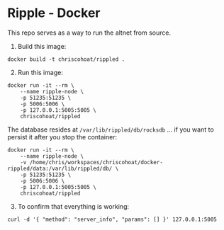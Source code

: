 # Ripple - Docker

This repo serves as a way to run the altnet from source.

1) Build this image:

```
docker build -t chriscohoat/rippled .
```

2) Run this image:

```
docker run -it --rm \
    --name ripple-node \
    -p 51235:51235 \
    -p 5006:5006 \
    -p 127.0.0.1:5005:5005 \
    chriscohoat/rippled
```

The database resides at `/var/lib/rippled/db/rocksdb` ... if you want to persist it after you stop the container:

```
docker run -it --rm \
    --name ripple-node \
    -v /home/chris/workspaces/chriscohoat/docker-rippled/data:/var/lib/rippled/db/ \
    -p 51235:51235 \
    -p 5006:5006 \
    -p 127.0.0.1:5005:5005 \
    chriscohoat/rippled
```

3) To confirm that everything is working:

```
curl -d '{ "method": "server_info", "params": [] }' 127.0.0.1:5005
```